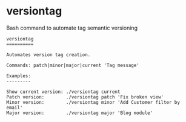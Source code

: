 # versiontag
Bash command to automate tag semantic versioning

```
versiontag
==========

Automates version tag creation.

Commands: patch|minor|major|current 'Tag message'

Examples:
---------

Show current version: ./versiontag current
Patch version:        ./versiontag patch 'Fix broken view'
Minor version:        ./versiontag minor 'Add Customer filter by email'
Major version:        ./versiontag major 'Blog module'
```



